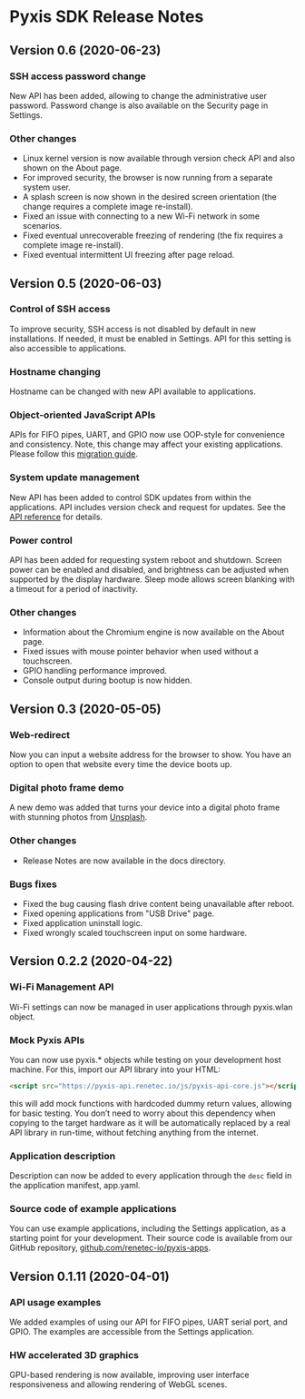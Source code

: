 # Pyxis SDK Release Notes

## Version 0.6 (2020-06-23)

### SSH access password change
New API has been added, allowing to change the administrative user password. Password change is also available on the Security page in Settings.
 
### Other changes
- Linux kernel version is now available through version check API and also shown on the About page.
- For improved security, the browser is now running from a separate system user.
- A splash screen is now shown in the desired screen orientation (the change requires a complete image re-install).
- Fixed an issue with connecting to a new Wi-Fi network in some scenarios.
- Fixed eventual unrecoverable freezing of rendering (the fix requires a complete image re-install).
- Fixed eventual intermittent UI freezing after page reload.

## Version 0.5 (2020-06-03)

### Control of SSH access
To improve security, SSH access is not disabled by default in new installations. If needed, it must be enabled in Settings. API for this setting
is also accessible to applications.

### Hostname changing
Hostname can be changed with new API available to applications.

### Object-oriented JavaScript APIs
APIs for FIFO pipes, UART, and GPIO now use OOP-style for convenience and consistency. Note, this change may affect your 
existing applications. Please follow this [migration guide](https://github.com/renetec-io/pyxis-apps/blob/master/docs/migration-0_4.md).

### System update management
New API has been added to control SDK updates from within the applications. API includes version check and request for updates.
See the [API reference](https://github.com/renetec-io/pyxis-apps/blob/master/docs/system-api.md) 
for details.

### Power control
API has been added for requesting system reboot and shutdown. Screen power can be enabled and disabled, 
and brightness can be adjusted when supported by the display hardware. Sleep mode allows screen blanking with a timeout 
for a period of inactivity.

### Other changes
- Information about the Chromium engine is now available on the About page.
- Fixed issues with mouse pointer behavior when used without a touchscreen.
- GPIO handling performance improved.
- Console output during bootup is now hidden.

## Version 0.3 (2020-05-05)

### Web-redirect
Now you can input a website address for the browser to show. You have an option to open that website
every time the device boots up.

### Digital photo frame demo
A new demo was added that turns your device into a digital photo frame with stunning photos from [Unsplash](unsplash.com).

### Other changes
- Release Notes are now available in the docs directory.

### Bugs fixes
- Fixed the bug causing flash drive content being unavailable after reboot.
- Fixed opening applications from "USB Drive" page.
- Fixed application uninstall logic.
- Fixed wrongly scaled touchscreen input on some hardware.

## Version 0.2.2 (2020-04-22)

### Wi-Fi Management API
Wi-Fi settings can now be managed in user applications through pyxis.wlan object.

### Mock Pyxis APIs
You can now use pyxis.* objects while testing on your development host machine. 
For this, import our API library into your HTML:
```html
<script src="https://pyxis-api.renetec.io/js/pyxis-api-core.js"></script> 
```
this will add mock functions with hardcoded dummy return values, allowing for basic testing. You don’t need to worry 
about this dependency when copying to the target hardware as it will be automatically replaced by a real API library in run-time, without fetching anything from the internet.

### Application description
Description can now be added to every application through the `desc` field in the application manifest, app.yaml.

### Source code of example applications
You can use example applications, including the Settings application, as a starting point for your development. 
Their source code is available from our GitHub repository, 
[github.com/renetec-io/pyxis-apps](https://github.com/renetec-io/pyxis-apps).

## Version 0.1.11 (2020-04-01)

### API usage examples
We added examples of using our API for FIFO pipes, UART serial port, and GPIO. The examples are accessible from the 
Settings application.

### HW accelerated 3D graphics
GPU-based rendering is now available, improving user interface responsiveness and allowing rendering of WebGL scenes.